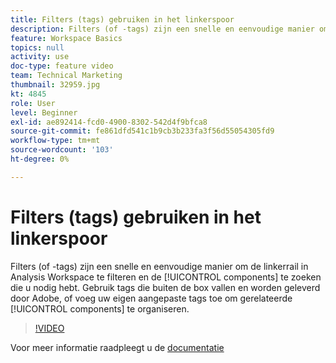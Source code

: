 ```yaml
---
title: Filters (tags) gebruiken in het linkerspoor
description: Filters (of -tags) zijn een snelle en eenvoudige manier om de linkerrail in Analysis Workspace te filteren en de gewenste onderdelen te zoeken. Gebruik tags die buiten de box vallen en door Adobe worden aangeboden, of voeg uw eigen aangepaste tags toe om gerelateerde componenten te ordenen.
feature: Workspace Basics
topics: null
activity: use
doc-type: feature video
team: Technical Marketing
thumbnail: 32959.jpg
kt: 4845
role: User
level: Beginner
exl-id: ae892414-fcd0-4900-8302-542d4f9bfca8
source-git-commit: fe861dfd541c1b9cb3b233fa3f56d55054305fd9
workflow-type: tm+mt
source-wordcount: '103'
ht-degree: 0%

---
```


# Filters (tags) gebruiken in het linkerspoor

Filters (of -tags) zijn een snelle en eenvoudige manier om de linkerrail in Analysis Workspace te filteren en de [!UICONTROL components] te zoeken die u nodig hebt. Gebruik tags die buiten de box vallen en worden geleverd door Adobe, of voeg uw eigen aangepaste tags toe om gerelateerde [!UICONTROL components] te organiseren.

>[!VIDEO](https://video.tv.adobe.com/v/32959/?quality=12)

Voor meer informatie raadpleegt u de [documentatie](https://experienceleague.adobe.com/docs/analytics/analyze/analysis-workspace/analysis-workspace-features.html)
